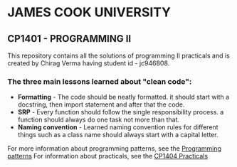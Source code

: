 # JAMES COOK UNIVERSITY

## CP1401 - PROGRAMMING II

This repository contains all the solutions of programming II practicals and is created by Chirag Verma having student id - jc946808.

### The three main lessons learned about "clean code":

- **Formatting** - The code should be neatly formatted. it should start with a docstring, then import statement and
  after that the code.
- **SRP** - Every function should follow the single responsibility process. a function should always do one task not
  more than that.
- **Naming convention** - Learned naming convention rules for different things such as a class name should always start
  with a capital letter.

For more information about programming patterns, see
the [Programming patterns](https://github.com/CP1404/Starter/wiki/Programming-Patterns)
For information about practicals, see the [CP1404 Practicals](https://github.com/CP1404/Practicals)

